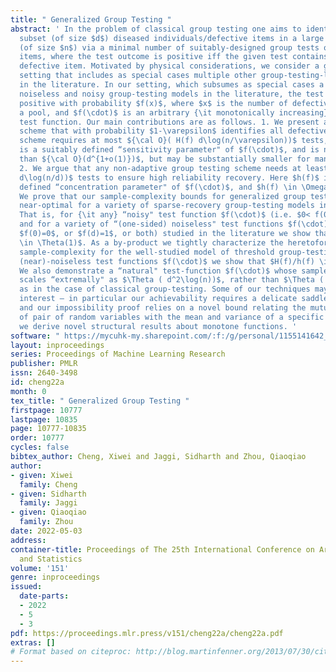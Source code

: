 ```yaml
---
title: " Generalized Group Testing "
abstract: ' In the problem of classical group testing one aims to identify a small
  subset (of size $d$) diseased individuals/defective items in a large population
  (of size $n$) via a minimal number of suitably-designed group tests on subsets of
  items, where the test outcome is positive iff the given test contains at least one
  defective item. Motivated by physical considerations, we consider a generalized
  setting that includes as special cases multiple other group-testing-like models
  in the literature. In our setting, which subsumes as special cases a variety of
  noiseless and noisy group-testing models in the literature, the test outcome is
  positive with probability $f(x)$, where $x$ is the number of defectives tested in
  a pool, and $f(\cdot)$ is an arbitrary {\it monotonically increasing} (stochastic)
  test function. Our main contributions are as follows. 1. We present a non-adaptive
  scheme that with probability $1-\varepsilon$ identifies all defective items. Our
  scheme requires at most ${\cal O}( H(f) d\log(n/\varepsilon))$ tests, where $H(f)$
  is a suitably defined “sensitivity parameter" of $f(\cdot)$, and is never larger
  than ${\cal O}(d^{1+o(1)})$, but may be substantially smaller for many $f(\cdot)$.
  2. We argue that any non-adaptive group testing scheme needs at least $\Omega (h(f)
  d\log(n/d))$ tests to ensure high reliability recovery. Here $h(f)$ is a suitably
  defined “concentration parameter" of $f(\cdot)$, and $h(f) \in \Omega{(1)}$. 3.
  We prove that our sample-complexity bounds for generalized group testing are information-theoretically
  near-optimal for a variety of sparse-recovery group-testing models in the literature.
  That is, for {\it any} “noisy" test function $f(\cdot)$ (i.e. $0< f(0) < f(d) <1$),
  and for a variety of “(one-sided) noiseless" test functions $f(\cdot)$ (i.e., either
  $f(0)=0$, or $f(d)=1$, or both) studied in the literature we show that $H(f)/h(f)
  \in \Theta(1)$. As a by-product we tightly characterize the heretofore open information-theoretic
  sample-complexity for the well-studied model of threshold group-testing. For general
  (near)-noiseless test functions $f(\cdot)$ we show that $H(f)/h(f) \in {\cal O}(d^{1+o(1)})$.
  We also demonstrate a “natural" test-function $f(\cdot)$ whose sample complexity
  scales “extremally" as $\Theta ( d^2\log(n))$, rather than $\Theta ( d\log(n))$
  as in the case of classical group-testing. Some of our techniques may be of independent
  interest – in particular our achievability requires a delicate saddle-point approximation,
  and our impossibility proof relies on a novel bound relating the mutual information
  of pair of random variables with the mean and variance of a specific function, and
  we derive novel structural results about monotone functions. '
software: " https://mycuhk-my.sharepoint.com/:f:/g/personal/1155141642_link_cuhk_edu_hk/Es2si0K9TFpJugowGcmZsIcByBh2yQhe2jfkft6GqM98uA?e=XeQ27c "
layout: inproceedings
series: Proceedings of Machine Learning Research
publisher: PMLR
issn: 2640-3498
id: cheng22a
month: 0
tex_title: " Generalized Group Testing "
firstpage: 10777
lastpage: 10835
page: 10777-10835
order: 10777
cycles: false
bibtex_author: Cheng, Xiwei and Jaggi, Sidharth and Zhou, Qiaoqiao
author:
- given: Xiwei
  family: Cheng
- given: Sidharth
  family: Jaggi
- given: Qiaoqiao
  family: Zhou
date: 2022-05-03
address:
container-title: Proceedings of The 25th International Conference on Artificial Intelligence
  and Statistics
volume: '151'
genre: inproceedings
issued:
  date-parts:
  - 2022
  - 5
  - 3
pdf: https://proceedings.mlr.press/v151/cheng22a/cheng22a.pdf
extras: []
# Format based on citeproc: http://blog.martinfenner.org/2013/07/30/citeproc-yaml-for-bibliographies/
---
```

